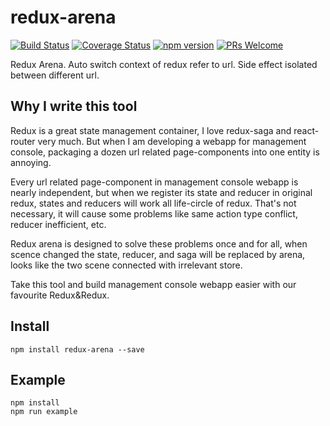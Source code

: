 # redux-arena

[![Build Status](https://travis-ci.org/hapood/redux-arena.svg?branch=master)](https://travis-ci.org/hapood/redux-arena) 
[![Coverage Status](https://coveralls.io/repos/hapood/redux-arena/badge.svg?branch=master&service=github)](https://coveralls.io/github/hapood/redux-arena?branch=master)
[![npm version](https://img.shields.io/npm/v/redux-arena.svg?style=flat-square)](https://www.npmjs.com/package/redux-arena)
[![PRs Welcome](https://img.shields.io/badge/PRs-welcome-brightgreen.svg)](CONTRIBUTING.md#pull-requests)

Redux Arena. Auto switch context of redux refer to url. Side effect isolated between different url.

## Why I write this tool

Redux is a great state management container, I love redux-saga and react-router very much. But when I am developing a webapp for management console, packaging a dozen url related page-components into one entity is annoying.

Every url related page-component in management console webapp is nearly independent, but when we register its state and reducer in original redux, states and reducers will work all life-circle of redux. That's not necessary, it will cause some problems like same action type conflict, reducer inefficient, etc.

Redux arena is designed to solve these problems once and for all, when scence changed the state, reducer, and saga will be replaced by arena, looks like the two scene connected with irrelevant store.

Take this tool and build management console webapp easier with our favourite Redux&Redux.

## Install

```
npm install redux-arena --save
```

## Example

```
npm install
npm run example
```